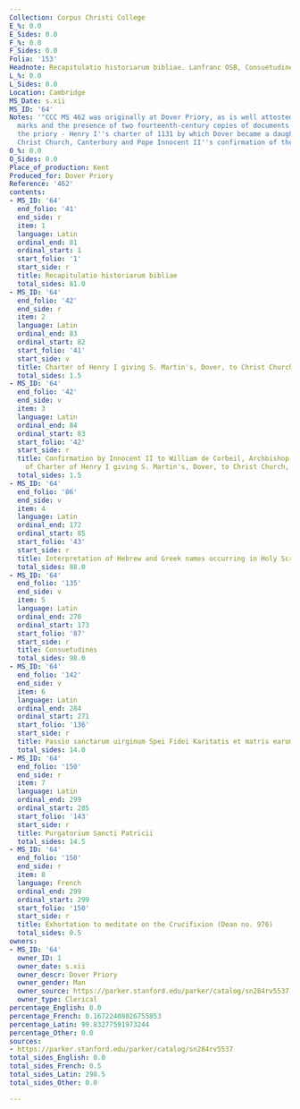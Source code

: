 ```yaml
---
Collection: Corpus Christi College
E_%: 0.0
E_Sides: 0.0
F_%: 0.0
F_Sides: 0.0
Folia: '153'
Headnote: Recapitulatio historiarum bibliae. Lanfranc OSB, Consuetudines
L_%: 0.0
L_Sides: 0.0
Location: Cambridge
MS_Date: s.xii
MS_ID: '64'
Notes: '"CCC MS 462 was originally at Dover Priory, as is well attested by the press
  marks and the presence of two fourteenth-century copies of documents relating to
  the priory - Henry I''s charter of 1131 by which Dover became a daughter house of
  Christ Church, Canterbury and Pope Innocent II''s confirmation of the same grant."'
O_%: 0.0
O_Sides: 0.0
Place_of_production: Kent
Produced_for: Dover Priory
Reference: '462'
contents:
- MS_ID: '64'
  end_folio: '41'
  end_side: r
  item: 1
  language: Latin
  ordinal_end: 81
  ordinal_start: 1
  start_folio: '1'
  start_side: r
  title: Recapitulatio historiarum bibliae
  total_sides: 81.0
- MS_ID: '64'
  end_folio: '42'
  end_side: r
  item: 2
  language: Latin
  ordinal_end: 83
  ordinal_start: 82
  start_folio: '41'
  start_side: v
  title: Charter of Henry I giving S. Martin's, Dover, to Christ Church, Canterbury
  total_sides: 1.5
- MS_ID: '64'
  end_folio: '42'
  end_side: v
  item: 3
  language: Latin
  ordinal_end: 84
  ordinal_start: 83
  start_folio: '42'
  start_side: r
  title: Confirmation by Innocent II to William de Corbeil, Archbishop of Canterbury
    of Charter of Henry I giving S. Martin's, Dover, to Christ Church, Canterbury
  total_sides: 1.5
- MS_ID: '64'
  end_folio: '86'
  end_side: v
  item: 4
  language: Latin
  ordinal_end: 172
  ordinal_start: 85
  start_folio: '43'
  start_side: r
  title: Interpretation of Hebrew and Greek names occurring in Holy Scripture
  total_sides: 88.0
- MS_ID: '64'
  end_folio: '135'
  end_side: v
  item: 5
  language: Latin
  ordinal_end: 270
  ordinal_start: 173
  start_folio: '87'
  start_side: r
  title: Consuetudines
  total_sides: 98.0
- MS_ID: '64'
  end_folio: '142'
  end_side: v
  item: 6
  language: Latin
  ordinal_end: 284
  ordinal_start: 271
  start_folio: '136'
  start_side: r
  title: Passio sanctarum uirginum Spei Fidei Karitatis et matris earum Sapientiae
  total_sides: 14.0
- MS_ID: '64'
  end_folio: '150'
  end_side: r
  item: 7
  language: Latin
  ordinal_end: 299
  ordinal_start: 285
  start_folio: '143'
  start_side: r
  title: Purgatorium Sancti Patricii
  total_sides: 14.5
- MS_ID: '64'
  end_folio: '150'
  end_side: r
  item: 8
  language: French
  ordinal_end: 299
  ordinal_start: 299
  start_folio: '150'
  start_side: r
  title: Exhortation to meditate on the Crucifixion (Dean no. 976)
  total_sides: 0.5
owners:
- MS_ID: '64'
  owner_ID: 1
  owner_date: s.xii
  owner_descr: Dover Priory
  owner_gender: Man
  owner_source: https://parker.stanford.edu/parker/catalog/sn284rv5537
  owner_type: Clerical
percentage_English: 0.0
percentage_French: 0.16722408026755853
percentage_Latin: 99.83277591973244
percentage_Other: 0.0
sources:
- https://parker.stanford.edu/parker/catalog/sn284rv5537
total_sides_English: 0.0
total_sides_French: 0.5
total_sides_Latin: 298.5
total_sides_Other: 0.0

---
```

